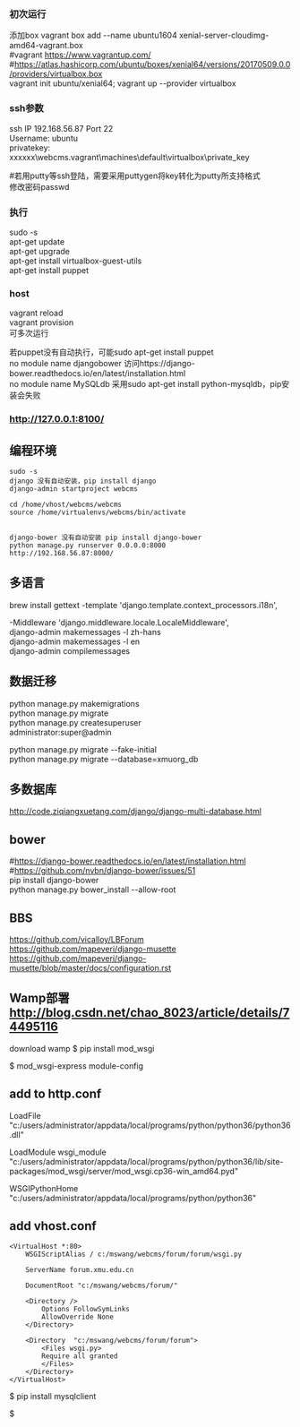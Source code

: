 ### 初次运行
添加box  vagrant box add --name ubuntu1604 xenial-server-cloudimg-amd64-vagrant.box  
#vagrant  https://www.vagrantup.com/  
#https://atlas.hashicorp.com/ubuntu/boxes/xenial64/versions/20170509.0.0/providers/virtualbox.box  
vagrant init ubuntu/xenial64; vagrant up --provider virtualbox  

### ssh参数
ssh IP 192.168.56.87 Port 22  
Username: ubuntu  
privatekey: xxxxxx\webcms\.vagrant\machines\default\virtualbox\private_key  

#若用putty等ssh登陆，需要采用puttygen将key转化为putty所支持格式  
修改密码passwd  


### 执行
sudo -s  
apt-get update  
apt-get upgrade  
apt-get install virtualbox-guest-utils  
apt-get install puppet  

### host
vagrant reload  
vagrant provision    
可多次运行  


若puppet没有自动执行，可能sudo apt-get install puppet  
no module name djangobower 访问https://django-bower.readthedocs.io/en/latest/installation.html  
no module name MySQLdb  采用sudo apt-get install python-mysqldb，pip安装会失败  

### http://127.0.0.1:8100/  


## 编程环境
    sudo -s
    django 没有自动安装，pip install django
    django-admin startproject webcms

    cd /home/vhost/webcms/webcms
    source /home/virtualenvs/webcms/bin/activate


    django-bower 没有自动安装 pip install django-bower
    python manage.py runserver 0.0.0.0:8000
    http://192.168.56.87:8000/


## 多语言
brew install gettext
-template
    'django.template.context_processors.i18n',  

-Middleware
    'django.middleware.locale.LocaleMiddleware',  
    django-admin makemessages -l zh-hans  
    django-admin makemessages -l en  
    django-admin compilemessages  

## 数据迁移
python manage.py makemigrations  
python manage.py migrate  
python manage.py createsuperuser  
administrator:super@admin  

python manage.py migrate --fake-initial  
python manage.py migrate --database=xmuorg_db  

## 多数据库
http://code.ziqiangxuetang.com/django/django-multi-database.html  


## bower
#https://django-bower.readthedocs.io/en/latest/installation.html  
#https://github.com/nvbn/django-bower/issues/51  
pip install django-bower  
python manage.py bower_install --allow-root  

## BBS
https://github.com/vicalloy/LBForum  
https://github.com/mapeveri/django-musette  
https://github.com/mapeveri/django-musette/blob/master/docs/configuration.rst  


## Wamp部署 http://blog.csdn.net/chao_8023/article/details/74495116
download wamp
$ pip install mod_wsgi

$ mod_wsgi-express module-config
## add to http.conf
  LoadFile "c:/users/administrator/appdata/local/programs/python/python36/python36.dll"

  LoadModule wsgi_module "c:/users/administrator/appdata/local/programs/python/python36/lib/site-packages/mod_wsgi/server/mod_wsgi.cp36-win_amd64.pyd"

  WSGIPythonHome "c:/users/administrator/appdata/local/programs/python/python36"

## add vhost.conf
    <VirtualHost *:80>
        WSGIScriptAlias / c:/mswang/webcms/forum/forum/wsgi.py  

        ServerName forum.xmu.edu.cn
        
        DocumentRoot "c:/mswang/webcms/forum/"

        <Directory />
            Options FollowSymLinks
            AllowOverride None
        </Directory>

        <Directory  "c:/mswang/webcms/forum/forum">
            <Files wsgi.py>  
            Require all granted  
            </Files>
        </Directory>
    </VirtualHost>


$ pip install mysqlclient

$ 